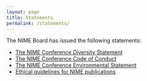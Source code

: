 ```yaml
---
layout: page
title: Statements
permalink: /statements/
---
```


The NIME Board has issued the following statements:

* [The NIME Conference Diversity Statement]({{site.baseurl}}/diversity/)
* [The NIME Conference Code of Conduct]({{site.baseurl}}/code-of-conduct)
* [The NIME Conference Environmental Statement]({{site.baseurl}}/environment/)
* [Ethical guidelines for NIME publications]({{site.baseurl}}/ethics/)
